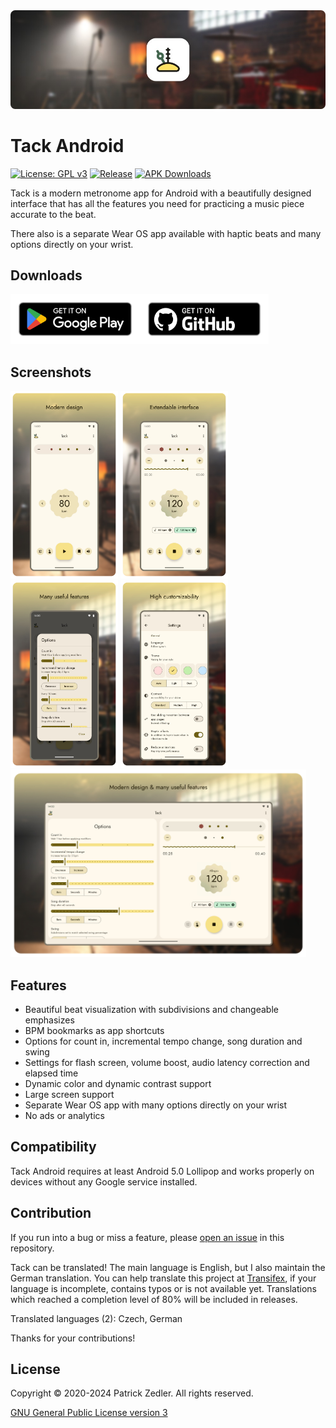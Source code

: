 <img src="assets/header.png" />

# Tack Android

[![License: GPL v3](https://img.shields.io/badge/License-GPLv3-blue.svg)](https://www.gnu.org/licenses/gpl-3.0)  [![Release](https://img.shields.io/github/v/release/patzly/tack-android?label=Release)](https://github.com/patzly/tacky-android/releases)  [![APK Downloads](https://img.shields.io/github/downloads/patzly/tack-android/total.svg?label=APK%20Downloads)](https://github.com/patzly/tack-android/releases)

Tack is a modern metronome app for Android with a beautifully designed interface that has all the features you need for practicing a music piece accurate to the beat.

There also is a separate Wear OS app available with haptic beats and many options directly on your wrist.

## Downloads

<a href='https://play.google.com/store/apps/details?id=xyz.zedler.patrick.tack'><img alt='Get it on Google Play' height="80" src='assets/badge_playstore.png'/></a><a href='https://github.com/patzly/tack-android/releases'><img alt='Get it on GitHub' height="80" src='assets/badge_github.png'/></a>

## Screenshots

<a href="https://raw.githubusercontent.com/patzly/tack-android/main/assets/screen1.png"><img src="assets/screen1.png" height="300px"/></a>
<a href="https://raw.githubusercontent.com/patzly/tack-android/main/assets/screen2.png"><img src="assets/screen2.png" height="300px"/></a>
<a href="https://raw.githubusercontent.com/patzly/tack-android/main/assets/screen3.png"><img src="assets/screen3.png" height="300px"/></a>
<a href="https://raw.githubusercontent.com/patzly/tack-android/main/assets/screen4.png"><img src="assets/screen4.png" height="300px"/></a>
<a href="https://raw.githubusercontent.com/patzly/tack-android/main/assets/tablet1.png"><img src="assets/tablet1.png" height="300px"/></a>

## Features

* Beautiful beat visualization with subdivisions and changeable emphasizes
* BPM bookmarks as app shortcuts
* Options for count in, incremental tempo change, song duration and swing
* Settings for flash screen, volume boost, audio latency correction and elapsed time
* Dynamic color and dynamic contrast support
* Large screen support
* Separate Wear OS app with many options directly on your wrist
* No ads or analytics

## Compatibility

Tack Android requires at least Android 5.0 Lollipop and works properly on devices without any Google service installed.

## Contribution

If you run into a bug or miss a feature, please [open an issue](https://github.com/patzly/tack-android/issues) in this repository.

Tack can be translated! The main language is English, but I also maintain the German translation.
You can help translate this project at [Transifex](https://app.transifex.com/patzly/tack-android), if your language is incomplete, contains typos or is not available yet. Translations which reached a completion level of 80% will be included in releases.  

Translated languages (2): Czech, German

Thanks for your contributions!

## License

Copyright &copy; 2020-2024 Patrick Zedler. All rights reserved.

[GNU General Public License version 3](https://www.gnu.org/licenses/gpl.txt)
